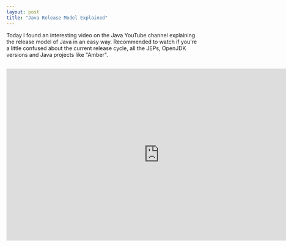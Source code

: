```yaml
---
layout: post
title: "Java Release Model Explained"
---
```


Today I found an interesting video on the Java YouTube channel explaining the release model of Java in an easy way. Recommended to watch if you're a little confused about the current release cycle, all the JEPs, OpenJDK versions and Java projects like "Amber".

<div style="margin-top: 2em;">
  <iframe width="800" height="450" src="https://www.youtube-nocookie.com/embed/5wFbrGMFWDQ" frameborder="0" allow="accelerometer; autoplay; encrypted-media; gyroscope; picture-in-picture" allowfullscreen></iframe>
</div>
